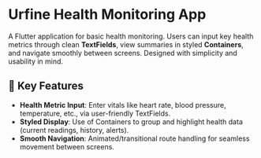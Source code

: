 # Urfine Health Monitoring App

A Flutter application for basic health monitoring. Users can input key health metrics through clean **TextFields**, view summaries in styled **Containers**, and navigate smoothly between screens. Designed with simplicity and usability in mind.

## 🚀 Key Features

- **Health Metric Input**: Enter vitals like heart rate, blood pressure, temperature, etc., via user-friendly TextFields.  
- **Styled Display**: Use of Containers to group and highlight health data (current readings, history, alerts).  
- **Smooth Navigation**: Animated/transitional route handling for seamless movement between screens.  
 


